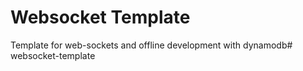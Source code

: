 # Websocket Template

Template for web-sockets and offline development with dynamodb# websocket-template
